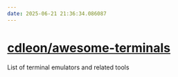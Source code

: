 ```yaml
---
date: 2025-06-21 21:36:34.086087
---
```


# [cdleon/awesome-terminals](https://github.com/cdleon/awesome-terminals)

List of terminal emulators and related tools
